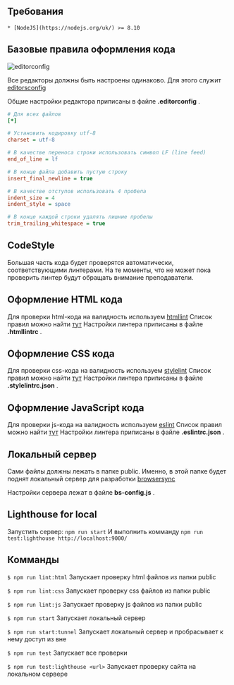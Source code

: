 ## Требования
    * [NodeJS](https://nodejs.org/uk/) >= 8.10

## Базовые правила оформления кода

![editorconfig](http://editorconfig.org/logo.png)

Все редакторы должны быть настроены одинаково. Для этого служит [editorsconfig](http://editorconfig.org/)

Общие настройки редактора приписаны в файле __.editorconfig__ .

```ini
# Для всех файлов
[*]

# Установить кодировку utf-8
charset = utf-8

# В качестве переноса строки использовать символ LF (line feed)
end_of_line = lf

# В конце файла добавить пустую строку
insert_final_newline = true

# В качестве отступов использовать 4 пробела
indent_size = 4
indent_style = space

# В конце каждой строки удалять лишние пробелы
trim_trailing_whitespace = true
```

## CodeStyle

Большая часть кода будет проверятся автоматически, соответствующими линтерами.
На те моменты, что не может пока проверить линтер будут обращать внимание преподаватели.

## Оформление HTML кода

Для проверки html-кода на валидность используем [htmllint](https://github.com/htmllint/htmllint)
Список правил можно найти [тут](https://github.com/htmllint/htmllint/wiki/Options)
Настройки линтера приписаны в файле __.htmllintrc__ .

## Оформление CSS кода

Для проверки css-кода на валидность используем [stylelint](https://stylelint.io/)
Список правил можно найти [тут](http://stylelint.io/user-guide/rules/)
Настройки линтера приписаны в файле __.stylelintrc.json__ .

## Оформление JavaScript кода

Для проверки js-кода на валидность используем [eslint](https://eslint.org/docs/rules/)
Список правил можно найти [тут](http://eslint.org/docs/rules)
Настройки линтера приписаны в файле __.eslintrc.json__ .

## Локальный сервер

Сами файлы должны лежать в папке public. Именно, в этой папке будет поднят
локальный сервер для разработки [browsersync](https://browsersync.io/)

Настройки сервера лежат в файле __bs-config.js__ .

## Lighthouse for local

Запустить сервер: `npm run start` И выполнить комманду `npm run test:lighthouse http://localhost:9000/`

## Комманды

`$ npm run lint:html`
Запускает проверку html файлов из папки public

`$ npm run lint:css`
Запускает проверку css файлов из папки public

`$ npm run lint:js`
Запускает проверку js файлов из папки public

`$ npm run start`
Запускает локальный сервер

`$ npm run start:tunnel`
Запускает локальный сервер и пробрасывает к нему доступ из вне

`$ npm run test`
Запускает все проверки

`$ npm run test:lighthouse <url>`
Запускает проверку сайта на локальном сервере
